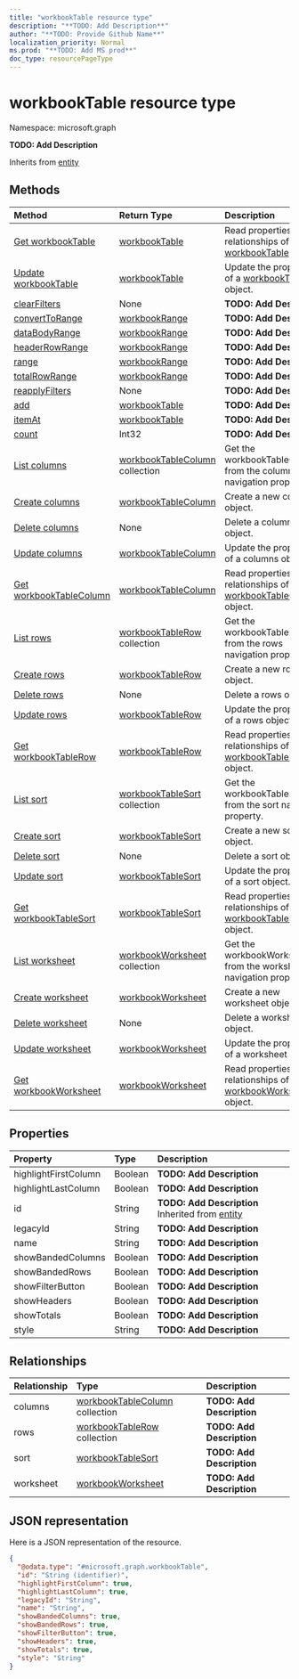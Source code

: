 ```yaml
---
title: "workbookTable resource type"
description: "**TODO: Add Description**"
author: "**TODO: Provide Github Name**"
localization_priority: Normal
ms.prod: "**TODO: Add MS prod**"
doc_type: resourcePageType
---
```


# workbookTable resource type


Namespace: microsoft.graph

**TODO: Add Description**


Inherits from [entity](../resources/entity.md)

## Methods
|Method|Return Type|Description|
|:---|:---|:---|
|[Get workbookTable](../api/workbooktable-get.md)|[workbookTable](../resources/workbooktable.md)|Read properties and relationships of a [workbookTable](../resources/workbooktable.md) object.|
|[Update workbookTable](../api/workbooktable-update.md)|[workbookTable](../resources/workbooktable.md)|Update the properties of a [workbookTable](../resources/workbooktable.md) object.|
|[clearFilters](../api/workbooktable-clearfilters.md)|None|**TODO: Add Description**|
|[convertToRange](../api/workbooktable-converttorange.md)|[workbookRange](../resources/workbookrange.md)|**TODO: Add Description**|
|[dataBodyRange](../api/workbooktable-databodyrange.md)|[workbookRange](../resources/workbookrange.md)|**TODO: Add Description**|
|[headerRowRange](../api/workbooktable-headerrowrange.md)|[workbookRange](../resources/workbookrange.md)|**TODO: Add Description**|
|[range](../api/workbooktable-range.md)|[workbookRange](../resources/workbookrange.md)|**TODO: Add Description**|
|[totalRowRange](../api/workbooktable-totalrowrange.md)|[workbookRange](../resources/workbookrange.md)|**TODO: Add Description**|
|[reapplyFilters](../api/workbooktable-reapplyfilters.md)|None|**TODO: Add Description**|
|[add](../api/workbooktable-add.md)|[workbookTable](../resources/workbooktable.md)|**TODO: Add Description**|
|[itemAt](../api/workbooktable-itemat.md)|[workbookTable](../resources/workbooktable.md)|**TODO: Add Description**|
|[count](../api/workbooktable-count.md)|Int32|**TODO: Add Description**|
|[List columns](../api/workbooktable-list-columns.md)|[workbookTableColumn](../resources/workbooktablecolumn.md) collection|Get the workbookTableColumns from the columns navigation property.|
|[Create columns](../api/workbooktable-post-columns.md)|[workbookTableColumn](../resources/workbooktablecolumn.md)|Create a new columns object.|
|[Delete columns](../api/workbooktable-delete-columns.md)|None|Delete a columns object.|
|[Update columns](../api/workbooktable-update-columns.md)|[workbookTableColumn](../resources/workbooktablecolumn.md)|Update the properties of a columns object.|
|[Get workbookTableColumn](../api/workbooktablecolumn-get.md)|[workbookTableColumn](../resources/workbooktablecolumn.md)|Read properties and relationships of a [workbookTableColumn](../resources/workbooktablecolumn.md) object.|
|[List rows](../api/workbooktable-list-rows.md)|[workbookTableRow](../resources/workbooktablerow.md) collection|Get the workbookTableRows from the rows navigation property.|
|[Create rows](../api/workbooktable-post-rows.md)|[workbookTableRow](../resources/workbooktablerow.md)|Create a new rows object.|
|[Delete rows](../api/workbooktable-delete-rows.md)|None|Delete a rows object.|
|[Update rows](../api/workbooktable-update-rows.md)|[workbookTableRow](../resources/workbooktablerow.md)|Update the properties of a rows object.|
|[Get workbookTableRow](../api/workbooktablerow-get.md)|[workbookTableRow](../resources/workbooktablerow.md)|Read properties and relationships of a [workbookTableRow](../resources/workbooktablerow.md) object.|
|[List sort](../api/workbooktable-list-sort.md)|[workbookTableSort](../resources/workbooktablesort.md) collection|Get the workbookTableSorts from the sort navigation property.|
|[Create sort](../api/workbooktable-post-sort.md)|[workbookTableSort](../resources/workbooktablesort.md)|Create a new sort object.|
|[Delete sort](../api/workbooktable-delete-sort.md)|None|Delete a sort object.|
|[Update sort](../api/workbooktable-update-sort.md)|[workbookTableSort](../resources/workbooktablesort.md)|Update the properties of a sort object.|
|[Get workbookTableSort](../api/workbooktablesort-get.md)|[workbookTableSort](../resources/workbooktablesort.md)|Read properties and relationships of a [workbookTableSort](../resources/workbooktablesort.md) object.|
|[List worksheet](../api/workbooktable-list-worksheet.md)|[workbookWorksheet](../resources/workbookworksheet.md) collection|Get the workbookWorksheets from the worksheet navigation property.|
|[Create worksheet](../api/workbooktable-post-worksheet.md)|[workbookWorksheet](../resources/workbookworksheet.md)|Create a new worksheet object.|
|[Delete worksheet](../api/workbooktable-delete-worksheet.md)|None|Delete a worksheet object.|
|[Update worksheet](../api/workbooktable-update-worksheet.md)|[workbookWorksheet](../resources/workbookworksheet.md)|Update the properties of a worksheet object.|
|[Get workbookWorksheet](../api/workbookworksheet-get.md)|[workbookWorksheet](../resources/workbookworksheet.md)|Read properties and relationships of a [workbookWorksheet](../resources/workbookworksheet.md) object.|

## Properties
|Property|Type|Description|
|:---|:---|:---|
|highlightFirstColumn|Boolean|**TODO: Add Description**|
|highlightLastColumn|Boolean|**TODO: Add Description**|
|id|String|**TODO: Add Description** Inherited from [entity](../resources/entity.md)|
|legacyId|String|**TODO: Add Description**|
|name|String|**TODO: Add Description**|
|showBandedColumns|Boolean|**TODO: Add Description**|
|showBandedRows|Boolean|**TODO: Add Description**|
|showFilterButton|Boolean|**TODO: Add Description**|
|showHeaders|Boolean|**TODO: Add Description**|
|showTotals|Boolean|**TODO: Add Description**|
|style|String|**TODO: Add Description**|

## Relationships
|Relationship|Type|Description|
|:---|:---|:---|
|columns|[workbookTableColumn](../resources/workbooktablecolumn.md) collection|**TODO: Add Description**|
|rows|[workbookTableRow](../resources/workbooktablerow.md) collection|**TODO: Add Description**|
|sort|[workbookTableSort](../resources/workbooktablesort.md)|**TODO: Add Description**|
|worksheet|[workbookWorksheet](../resources/workbookworksheet.md)|**TODO: Add Description**|

## JSON representation
Here is a JSON representation of the resource.
<!-- {
  "blockType": "resource",
  "keyProperty": "id",
  "@odata.type": "microsoft.graph.workbookTable",
  "baseType": "microsoft.graph.entity",
  "openType": false
}
-->
``` json
{
  "@odata.type": "#microsoft.graph.workbookTable",
  "id": "String (identifier)",
  "highlightFirstColumn": true,
  "highlightLastColumn": true,
  "legacyId": "String",
  "name": "String",
  "showBandedColumns": true,
  "showBandedRows": true,
  "showFilterButton": true,
  "showHeaders": true,
  "showTotals": true,
  "style": "String"
}
```

